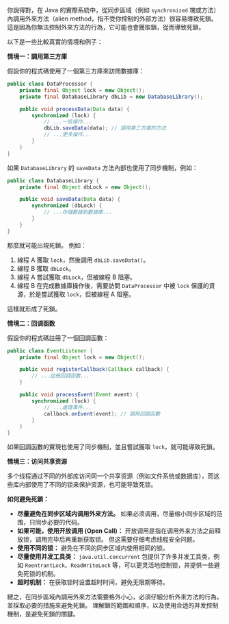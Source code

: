 你說得對，在 Java 的實際系統中，從同步區域（例如 `synchronized` 塊或方法）內調用外來方法（alien method，指不受你控制的外部方法）很容易導致死鎖。這是因為你無法控制外來方法的行為，它可能也會獲取鎖，從而導致死鎖。

以下是一些比較真實的情境和例子：

**情境一：調用第三方庫**

假設你的程式碼使用了一個第三方庫來訪問數據庫：

```java
public class DataProcessor {
    private final Object lock = new Object();
    private final DatabaseLibrary dbLib = new DatabaseLibrary();

    public void processData(Data data) {
        synchronized (lock) {
            // ...一些操作...
            dbLib.saveData(data); // 調用第三方庫的方法
            // ...更多操作...
        }
    }
}
```

如果 `DatabaseLibrary` 的 `saveData` 方法內部也使用了同步機制，例如：

```java
public class DatabaseLibrary {
    private final Object dbLock = new Object();

    public void saveData(Data data) {
        synchronized (dbLock) {
            // ...存儲數據到數據庫...
        }
    }
}
```

那麼就可能出現死鎖。  例如：

1. 線程 A 獲取 `lock`，然後調用 `dbLib.saveData()`。
2. 線程 B 獲取 `dbLock`。
3. 線程 A 嘗試獲取 `dbLock`，但被線程 B 阻塞。
4. 線程 B 在完成數據庫操作後，需要訪問 `DataProcessor` 中被 `lock` 保護的資源，於是嘗試獲取 `lock`，但被線程 A 阻塞。

這樣就形成了死鎖。

**情境二：回调函数**

假設你的程式碼註冊了一個回調函數：

```java
public class EventListener {
    private final Object lock = new Object();

    public void registerCallback(Callback callback) {
        // ...註冊回調函數...
    }

    public void processEvent(Event event) {
        synchronized (lock) {
            // ...處理事件...
            callback.onEvent(event); // 調用回調函數
        }
    }
}
```

如果回調函數的實現也使用了同步機制，並且嘗試獲取 `lock`，就可能導致死鎖。

**情境三：访问共享资源**

多个线程通过不同的外部库访问同一个共享资源（例如文件系统或数据库），而这些库内部使用了不同的锁来保护资源，也可能导致死锁。


**如何避免死鎖：**

* **尽量避免在同步区域内调用外来方法。**  如果必须调用，尽量缩小同步区域的范围，只同步必要的代码。
* **如果可能，使用开放调用 (Open Call)：**  开放调用是指在调用外来方法之前释放锁，调用完毕后再重新获取锁。  但这需要仔细考虑线程安全问题。
* **使用不同的锁：**  避免在不同的同步区域内使用相同的锁。
* **尽量使用并发工具类：**  `java.util.concurrent` 包提供了许多并发工具类，例如 `ReentrantLock`、`ReadWriteLock` 等，可以更灵活地控制锁，并提供一些避免死锁的机制。
* **超时机制：**  在获取锁时设置超时时间，避免无限期等待。


總之，在同步區域內調用外來方法需要格外小心，必須仔細分析外來方法的行為，並採取必要的措施來避免死鎖。  理解鎖的範圍和順序，以及使用合适的并发控制機制，是避免死鎖的關鍵。
